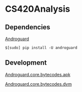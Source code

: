 # CS420Analysis

## Dependencies
[Androguard](https://github.com/androguard/androguard)

```$[sudo] pip install -U androguard```

## Development
[Androguard.core.bytecodes.apk](http://androguard.readthedocs.io/en/latest/api/androguard.core.bytecodes.html#module-androguard.core.bytecodes.apk)

[Androguard.core.bytecodes.dvm](http://androguard.readthedocs.io/en/latest/api/androguard.core.bytecodes.html#module-androguard.core.bytecodes.dvm)